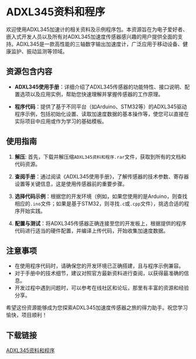 # ADXL345资料和程序

欢迎使用ADXL345加速计的相关资料及示例程序包。本资源旨在为电子爱好者、嵌入式开发人员以及所有对ADXL345加速度传感器感兴趣的用户提供全面的支持。ADXL345是一款高性能的三轴数字输出加速度计，广泛应用于移动设备、健康监护、振动监测等领域。

## 资源包含内容

- **ADXL345使用手册**：详细介绍了ADXL345传感器的功能特性、接口说明、配置选项以及应用实例，帮助您快速理解并掌握传感器的工作原理。
  
- **程序代码**：提供了基于不同平台（如Arduino、STM32等）的ADXL345驱动程序示例，包括初始化设置、读取加速度数据的基本操作等，使您可以直接在实际项目中应用或作为学习的基础模板。

## 使用指南

1. **解压**: 首先，下载并解压缩`ADXL345资料和程序.rar`文件，获取到所有的文档和代码资源。
   
2. **查阅手册**：通过阅读《ADXL345使用手册》，了解传感器的技术参数、寄存器设置等关键信息，这是使用传感器前的重要步骤。
   
3. **选择代码示例**：根据您的开发环境（例如，如果您使用的是Arduino，则查找相应的`.ino`文件；如果是基于STM32，则寻找`.c`或`.cpp`文件），挑选合适的程序开始实践。
   
4. **配置与测试**：将ADXL345传感器正确连接至您的开发板上，根据提供的程序代码进行适当的硬件配置，并编译上传代码，开始收集加速度数据。

## 注意事项

- 在使用程序代码时，请确保您的开发环境已正确搭建，且与程序示例兼容。
- 对于手册中的技术细节，建议对照官方最新资料进行查阅，以获得最准确的信息。
- 开发过程中遇到问题时，可以参考在线社区和论坛，那里有丰富的资源和经验分享。

希望这份资源能够成为您探索ADXL345加速度传感器之旅的得力助手。祝您学习愉快，项目顺利！

## 下载链接

[ADXL345资料和程序](https://pan.quark.cn/s/056f213c4c42)
